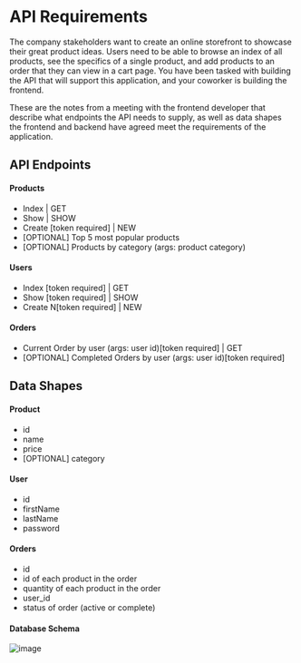 # API Requirements
The company stakeholders want to create an online storefront to showcase their great product ideas. Users need to be able to browse an index of all products, see the specifics of a single product, and add products to an order that they can view in a cart page. You have been tasked with building the API that will support this application, and your coworker is building the frontend.

These are the notes from a meeting with the frontend developer that describe what endpoints the API needs to supply, as well as data shapes the frontend and backend have agreed meet the requirements of the application. 

## API Endpoints
#### Products
- Index | GET 
- Show | SHOW
- Create [token required] | NEW
- [OPTIONAL] Top 5 most popular products 
- [OPTIONAL] Products by category (args: product category)

#### Users
- Index [token required] | GET
- Show [token required] | SHOW
- Create N[token required] | NEW

#### Orders
- Current Order by user (args: user id)[token required] | GET
- [OPTIONAL] Completed Orders by user (args: user id)[token required]

## Data Shapes
#### Product
-  id
- name
- price
- [OPTIONAL] category

#### User
- id
- firstName
- lastName
- password

#### Orders
- id
- id of each product in the order
- quantity of each product in the order
- user_id
- status of order (active or complete)

#### Database Schema

![image](https://user-images.githubusercontent.com/940055/168612637-c2adbd8d-82e2-4eb9-823c-51fd981b0d36.png)
